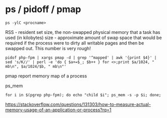 ps / pidoff / pmap
==




`ps -ylC <procname>`  


RSS - resident set size, the non-swapped physical memory that a task has used (in kilobytes)
size - approximate amount of swap space that would be required if the process were to dirty all writable pages and then be swapped out. This number is very rough!

`pidof php-fpm | xargs pmap -d | grep '^mapped' | awk '{print $4}' | sed 's/K//' | perl -e 'do { $a+=$_; $b++ } for <>;print $a/1024, " mb\n", $a/1024/$b, " mb\n"'`


pmap
report memory map of a process


ps_mem

`for i in $(pgrep php-fpm); do echo "child $i"; ps_mem -s -p $i; done;`


<https://stackoverflow.com/questions/131303/how-to-measure-actual-memory-usage-of-an-application-or-process?rq=1>